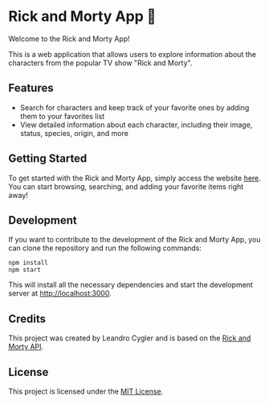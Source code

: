 #  Rick and Morty App 🌌

Welcome to the Rick and Morty App! 

This is a web application that allows users to explore information about the characters from the popular TV show "Rick and Morty".

## Features

-   Search for characters and keep track of your favorite ones by adding them to your favorites list
-   View detailed information about each character, including their image, status, species, origin, and more

## Getting Started

To get started with the Rick and Morty App, simply access the website [here](https://rick-and-morty-d8293d.netlify.app/). You can start browsing, searching, and adding your favorite items right away!

## Development

If you want to contribute to the development of the Rick and Morty App, you can clone the repository and run the following commands:

```
npm install
npm start
```

This will install all the necessary dependencies and start the development server at [http://localhost:3000](http://localhost:3000/).

## Credits

This project was created by Leandro Cygler and is based on the [Rick and Morty API](https://rickandmortyapi.com/).

## License

This project is licensed under the [MIT License](https://github.com/your-username/your-repo/blob/main/LICENSE).
